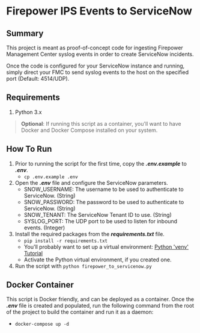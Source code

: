 # Firepower IPS Events to ServiceNow

## Summary

This project is meant as proof-of-concept code for ingesting Firepower Management Center syslog events in order to create ServiceNow incidents.

Once the code is configured for your ServiceNow instance and running, simply direct your FMC to send syslog events to the host on the specified port (Default: 4514/UDP).

## Requirements

1. Python 3.x

> **Optional**: If running this script as a container, you'll want to have Docker and Docker Compose installed on your system.

## How To Run

1. Prior to running the script for the first time, copy the ***.env.example*** to ***.env***.
    * ```cp .env.example .env```
2. Open the ***.env*** file and configure the ServiceNow parameters.
    - SNOW_USERNAME: The username to be used to authenticate to ServiceNow. (String)
    - SNOW_PASSWORD: The password to be used to authenticate to ServiceNow. (String)
    - SNOW_TENANT: The ServiceNow Tenant ID to use. (String)
    - SYSLOG_PORT: The UDP port to be used to listen for inbound events. (Integer)
2. Install the required packages from the ***requirements.txt*** file.
    * ```pip install -r requirements.txt```
    * You'll probably want to set up a virtual environment: [Python 'venv' Tutorial](https://docs.python.org/3/tutorial/venv.html)
    * Activate the Python virtual environment, if you created one.
3. Run the script with ```python firepower_to_servicenow.py```

## Docker Container

This script is Docker friendly, and can be deployed as a container.  Once the ***.env*** file is created and populated, run the following command from the root of the project to build the container and run it as a daemon:

- ```docker-compose up -d```
